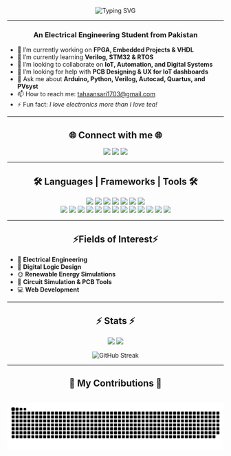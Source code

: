 <p align="center">
  <img src="https://readme-typing-svg.demolab.com?font=Fira+Code&weight=500&size=28&pause=1000&color=00BFFF&center=true&vCenter=true&width=500&lines=Hey+%F0%9F%91%8B%2C+I'm+Muhammad+Taha!" alt="Typing SVG" />
</p>

--- 

<h3 align="center">An Electrical Engineering Student from Pakistan</h3>

- 🔭 I’m currently working on **FPGA, Embedded Projects & VHDL**
- 🌱 I’m currently learning **Verilog, STM32 & RTOS**
- 👯 I’m looking to collaborate on **IoT, Automation, and Digital Systems**
- 🤝 I’m looking for help with **PCB Designing & UX for IoT dashboards**
- 💬 Ask me about **Arduino, Python, Verilog, Autocad, Quartus, and PVsyst**
- 📫 How to reach me: [tahaansari1703@gmail.com](tahaansari1703@gmail.com)
- ⚡ Fun fact: *I love electronics more than I love tea!*

---

<h2 align="center">🌐 Connect with me 🌐</h2>

<p align="center">
  <a href="https://www.linkedin.com/in/muhammad-taha-b93716299/" target="_blank"><img src="https://img.shields.io/badge/LinkedIn-0077B5?style=for-the-badge&logo=linkedin&logoColor=white"/></a>
  <a href="https://www.facebook.com/share/1EGAoMWGpm/" target="_blank"><img src="https://img.shields.io/badge/Facebook-1877F2?style=for-the-badge&logo=facebook&logoColor=white"/></a>
  <a href="https://www.instagram.com/_1aha_ansari_?igsh=MTJqdm5kbWhmOXQxcQ==" target="_blank"><img src="https://img.shields.io/badge/Instagram-E4405F?style=for-the-badge&logo=instagram&logoColor=white"/></a>
</p>

---

<h2 align="center">🛠️ Languages | Frameworks | Tools 🛠️</h2>

<p align="center"> <!-- Languages --> <img src="https://img.shields.io/badge/Verilog-000000?style=for-the-badge&logo=verilog&logoColor=white"/> <img src="https://img.shields.io/badge/Python-3776AB?style=for-the-badge&logo=python&logoColor=white"/> <img src="https://img.shields.io/badge/C++-00599C?style=for-the-badge&logo=cplusplus&logoColor=white"/> <img src="https://img.shields.io/badge/HTML5-E34F26?style=for-the-badge&logo=html5&logoColor=white"/> <img src="https://img.shields.io/badge/CSS3-1572B6?style=for-the-badge&logo=css3&logoColor=white"/> <img src="https://img.shields.io/badge/JavaScript-F7DF1E?style=for-the-badge&logo=javascript&logoColor=black"/> <img src="https://img.shields.io/badge/React-20232A?style=for-the-badge&logo=react&logoColor=61DAFB"/> <!-- Software Tools --> <br /> <img src="https://img.shields.io/badge/ModelSim-003B6F?style=for-the-badge&logo=mentor&logoColor=white"/> <img src="https://img.shields.io/badge/Quartus-007ACC?style=for-the-badge&logo=quartus&logoColor=white"/> <img src="https://img.shields.io/badge/MATLAB-ff6600?style=for-the-badge&logo=mathworks&logoColor=white"/> <img src="https://img.shields.io/badge/AutoCAD-E60000?style=for-the-badge&logo=autodesk&logoColor=white"/> <img src="https://img.shields.io/badge/SketchUp-005F9E?style=for-the-badge&logo=sketchup&logoColor=white"/> <img src="https://img.shields.io/badge/Multisim-003865?style=for-the-badge&logo=ni&logoColor=white"/> <img src="https://img.shields.io/badge/PVSyst-004B8D?style=for-the-badge&logo=pvsyst&logoColor=white"/> <img src="https://img.shields.io/badge/HelioScope-00796B?style=for-the-badge&logo=helioscope&logoColor=white"/> <img src="https://img.shields.io/badge/Arduino-00979D?style=for-the-badge&logo=arduino&logoColor=white"/> <img src="https://img.shields.io/badge/Kali_Linux-557C94?style=for-the-badge&logo=kali-linux&logoColor=white"/> <img src="https://img.shields.io/badge/GitHub-181717?style=for-the-badge&logo=github&logoColor=white"/> <img src="https://img.shields.io/badge/Scratch-FFA500?style=for-the-badge&logo=scratch&logoColor=white"/> <img src="https://img.shields.io/badge/DIALux_Evo-1C1C1C?style=for-the-badge&logoColor=white"/> </p>

---

<h2 align="center">⚡Fields of Interest⚡</h2>

- 🧠 **Electrical Engineering**
- 🔩 **Digital Logic Design**
- 🌞 **Renewable Energy Simulations**
- 🔌 **Circuit Simulation & PCB Tools**
- 💻 **Web Development**

---

<h2 align="center">⚡ Stats ⚡</h2>

<p align="center">
  <img src="https://github-readme-stats.vercel.app/api/top-langs/?username=Muhammad-Taha-Ansari&layout=compact&theme=tokyonight&langs_count=6&hide=scss,shell,java,batch" />
  <img src="https://github-readme-stats.vercel.app/api?username=Muhammad-Taha-Ansari&show_icons=true&theme=tokyonight&count_private=true&hide_title=false&hide_rank=false" />
</p>

<p align="center">
  <picture>
    <source media="(prefers-color-scheme: dark)" srcset="https://github-readme-streak-stats.herokuapp.com/?user=Muhammad-Taha-Ansari&theme=tokyonight" />
    <source media="(prefers-color-scheme: light)" srcset="https://github-readme-streak-stats.herokuapp.com/?user=Muhammad-Taha-Ansari&theme=default" />
    <img src="https://github-readme-streak-stats.herokuapp.com/?user=Muhammad-Taha-Ansari&theme=tokyonight" alt="GitHub Streak" />
  </picture>
</p>

---

<div align="center">
  <h2>🐍 My Contributions 🐍</h2>
  <br>
  <img alt="snake eating my contributions" src="https://raw.githubusercontent.com/salesp07/salesp07/output/github-contribution-grid-snake.svg" />
  
  <br/><br/><br/>
</div>
